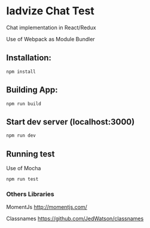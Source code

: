 # Iadvize Chat Test

Chat implementation in React/Redux

Use of Webpack as Module Bundler

## Installation:

```
npm install
```

## Building App:

```
npm run build
```

## Start dev server (localhost:3000)

```
npm run dev
```

## Running test

Use of Mocha

```
npm run test
```

### Others Libraries

MomentJs http://momentjs.com/

Classnames https://github.com/JedWatson/classnames
